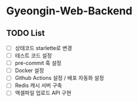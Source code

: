 # Gyeongin-Web-Backend

## TODO List

- [ ] 상태코드 starlette로 변경
- [ ] 테스트 코드 설정
- [ ] pre-commit 훅 설정
- [ ] Docker 설정
- [ ] Github Actions 설정 / 배포 자동화 설정
- [ ] Redis 캐시 서버 구축
- [ ] 엑셀파일 업로드 API 구현
